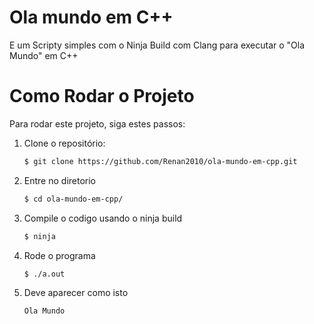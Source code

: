 # Ola mundo em C++
E um Scripty simples com o Ninja Build com Clang para executar o "Ola Mundo" em C++
# Como Rodar o Projeto

Para rodar este projeto, siga estes passos:

1. Clone o repositório:
    ```bash
    $ git clone https://github.com/Renan2010/ola-mundo-em-cpp.git
    ```
2. Entre no diretorio
   ```bash
   $ cd ola-mundo-em-cpp/
   ```
    
4. Compile o codigo usando o ninja build
   ```bash
   $ ninja
   ```
5. Rode o programa
   ```bash
   $ ./a.out
   ```
6. Deve aparecer como isto
   ```bash
   Ola Mundo
   ```
